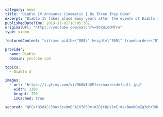 ```yaml
---
category: news
title: "Diablo IV Announce Cinematic | By Three They Come"
excerpt: "Diablo IV takes place many years after the events of Diablo III, after millions have been slaughtered by the actions of the High Heavens and Burning Hells alike."
publishedDateTime: 2019-11-01T18:05:30Z
originalUrl: "https://youtube.com/watch?v=9bRWIdOMfro"
type: video

featuredContent: "<iframe width=\"800\" height=\"500\" frameborder=\"0\" src=\"https://www.youtube.com/embed/9bRWIdOMfro\" allow=\"accelerometer; autoplay; encrypted-media; gyroscope; picture-in-picture\" allowfullscreen></iframe>"

provider:
  name: Diablo
  domain: youtube.com

topics:
  - Diablo 4

images:
  - url: "https://i.ytimg.com/vi/9bRWIdOMfro/maxresdefault.jpg"
    width: 1280
    height: 720
    isCached: true

secured: "QPCxrQSdACc3RWx3zv0nEFA2XT850m+mZ8jtBpVlmE+da/BAnOCmZq3ebXRUPR5oaW8CU9JvMp+sXYf+JtVnb2XBI0E0bTJInZzMV8ppxXqv41XXvvQ/wDRhL3zdHXX5cZAH2vOrCTX2QjaDNuGEPCek7N/AYHlDXOavYz28/19ZAPd/brh3NxfsYx6+iEt6EFoYp2qFnAtoYcyyLLyrou0EAspn1hV4OqLJVYKYJ0C79Vq8YXhVW/4a2SQw/EYfaqSGULgrlHattBKQS6pxwJgxHd84CksJwC0myj/9MaId6178ArP0OzbXLxfgWcx5rw/FhFJYPafdD/dhIzEhkO0TEKEXkQu88WmvLYky8ryVb8PU/K6JYr/THx5hJyPRVnP2Af54NPVHkCJEcSnvB95cYTkuaX1Z6GXggbqretls7zHsT6767jvgCMPlcq6Z;mhyO+5xbqfC5bBS4P9Fk6A=="
---
```



